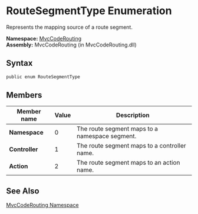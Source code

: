 RouteSegmentType Enumeration
============================
Represents the mapping source of a route segment.

**Namespace:** [MvcCodeRouting][1]  
**Assembly:** MvcCodeRouting (in MvcCodeRouting.dll)

Syntax
------

```csharp
public enum RouteSegmentType
```


Members
-------

Member name    | Value | Description                                    
-------------- | ----- | ---------------------------------------------- 
**Namespace**  | 0     | The route segment maps to a namespace segment. 
**Controller** | 1     | The route segment maps to a controller name.   
**Action**     | 2     | The route segment maps to an action name.      


See Also
--------
[MvcCodeRouting Namespace][1]  

[1]: ../README.md